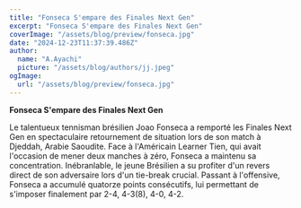 ```yaml
---
title: "Fonseca S'empare des Finales Next Gen"
excerpt: "Fonseca S'empare des Finales Next Gen"
coverImage: "/assets/blog/preview/fonseca.jpg"
date: "2024-12-23T11:37:39.486Z"
author:
  name: "A.Ayachi"
  picture: "/assets/blog/authors/jj.jpeg"
ogImage:
  url: "/assets/blog/preview/fonseca.jpg"
---
```


**Fonseca S'empare des Finales Next Gen**

Le talentueux tennisman brésilien Joao Fonseca a remporté les Finales Next Gen en spectaculaire retournement de situation lors de son match à Djeddah, Arabie Saoudite. Face à l'Américain Learner Tien, qui avait l'occasion de mener deux manches à zéro, Fonseca a maintenu sa concentration. Inébranlable, le jeune Brésilien a su profiter d'un revers direct de son adversaire lors d'un tie-break crucial. Passant à l'offensive, Fonseca a accumulé quatorze points consécutifs, lui permettant de s'imposer finalement par 2-4, 4-3(8), 4-0, 4-2.
